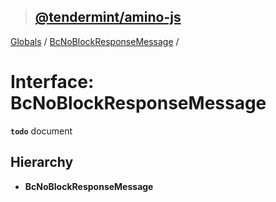> ## [@tendermint/amino-js](../README.md)

[Globals](../README.md) / [BcNoBlockResponseMessage](bcnoblockresponsemessage.md) /

# Interface: BcNoBlockResponseMessage

**`todo`** document

## Hierarchy

* **BcNoBlockResponseMessage**